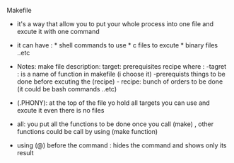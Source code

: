 Makefile
* it's a way that allow you to put your whole process into one file and excute it with one command
* it can have :
				* shell commands to use
				* c files to excute
				* binary files ..etc
* Notes:
make file description:
		target: prerequisites
				<TAB> recipe
	where :
			-tagret : is a name of function in makefile (i choose it)
			-prerequists things to be done before excuting the (recipe)
			- recipe: bunch of orders to be done (it could be bash commands ..etc)

* (.PHONY): at the top of the file yo hold all targets you can use and excute it even there is no files
* all: you put all the functions to be done once you call (make) , other functions could be call by using (make function)
* using (@) before the command : hides the command and shows only its result

